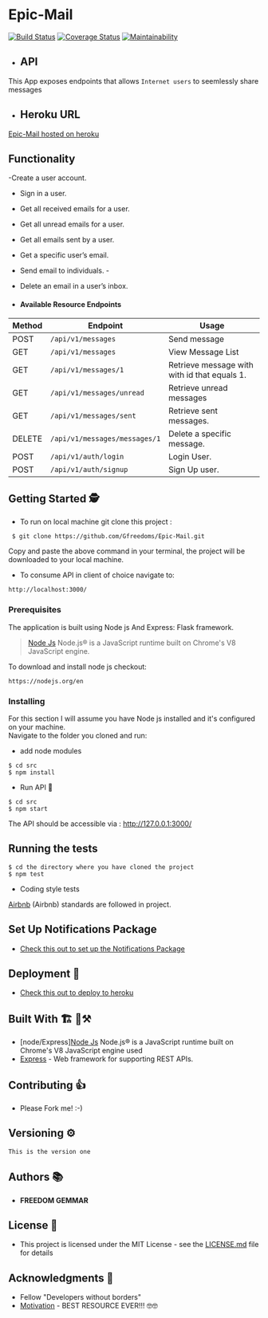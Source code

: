 # Epic-Mail
 [![Build Status](https://travis-ci.org/Gfreedoms/Epic-Mail.svg?branch=feature)](https://travis-ci.org/Gfreedoms/Epic-Mail)
[![Coverage Status](https://coveralls.io/repos/github/Gfreedoms/Epic-Mail/badge.svg?branch=api)](https://coveralls.io/github/Gfreedoms/Epic-Mail?branch=api)
[![Maintainability](https://api.codeclimate.com/v1/badges/96209b61c549051ff8c8/maintainability)](https://codeclimate.com/github/Gfreedoms/Epic-Mail/maintainability)


- ## API
This App exposes endpoints that allows ```Internet users``` to seemlessly share messages 

- ## Heroku URL
[Epic-Mail hosted on  heroku ](https://epic-mailv1-epic.herokuapp.com/api/v1/messages)

## Functionality

 -Create a user account. 
 - Sign in a user. 
 - Get all received emails for a user. 
 - Get all unread emails for a user.  
 - Get all emails sent by a user​.
 - Get a specific user’s email. 
 - Send email to individuals​. -
 - Delete an email in a user’s inbox. 

- #### Available Resource Endpoints

|Method | Endpoint | Usage |
| ---- | ---- | --------------- |
|POST| `/api/v1/messages` | Send message|
|GET| `/api/v1/messages` |View Message List|
|GET| `/api/v1/messages/1` | Retrieve message with with id that equals 1.|
|GET| `/api/v1/messages/unread` |Retrieve unread messages |
|GET| `/api/v1/messages/sent` | Retrieve sent messages.|
|DELETE| `/api/v1/messages/messages/1` |Delete a specific message.|
|POST|`/api/v1/auth/login`| Login User.|
|POST|`/api/v1/auth/signup`|Sign Up user.|


## Getting Started 🕵
- To run on local machine git clone this project :
```
 $ git clone https://github.com/Gfreedoms/Epic-Mail.git
 ```

 Copy and paste the above command in your terminal, the project will be downloaded to your local machine.

- To consume API in client of choice navigate to:
 ```
 http://localhost:3000/
 ```

### Prerequisites
The application is built using Node js And Express: Flask framework.
>[Node Js](https://nodejs.org/en/) Node.js® is a JavaScript runtime built on Chrome's V8 JavaScript engine.


To download and install node js checkout:
```
https://nodejs.org/en
```


### Installing
For this section I will assume you have Node js installed and it's configured on your machine. </br>
Navigate to the folder you cloned and run: </br>

- add node modules
```
$ cd src
$ npm install
```


- Run API 🏃
```
$ cd src
$ npm start
```
The API should be accessible via : http://127.0.0.1:3000/


## Running the tests

```
$ cd the directory where you have cloned the project
$ npm test
```

- Coding style tests

[Airbnb](https://github.com/airbnb/javascript/) (Airbnb) standards are followed in project. </br>



## Set Up Notifications Package
 - [Check this out to set up the Notifications Package](src/api/utils/notifications/README_notifications.md)

## Deployment 🚀

- [Check this out to deploy to heroku](https://devcenter.heroku.com/articles/getting-started-with-python#introduction)

## Built With  🏗 🔨⚒

* [node/Express][Node Js](https://nodejs.org/en/) Node.js® is a JavaScript runtime built on Chrome's V8 JavaScript engine used
* [Express](https://expressjs.com/) - Web framework for supporting REST APIs.

## Contributing 👍

- Please Fork me! :-)

## Versioning ⚙

`This is the version one`

## Authors 📚

* **FREEDOM GEMMAR**


## License 🤝

- This project is licensed under the MIT License - see the [LICENSE.md](LICENSE.md) file for details

## Acknowledgments 🙏
* Fellow "Developers without borders"
* [Motivation](https://www.youtube.com/watch?v=dQw4w9WgXcQ) - BEST RESOURCE EVER!!! 🤓🤓


